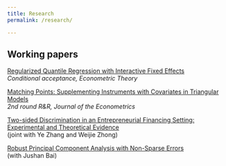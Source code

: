 ```yaml
---
title: Research
permalink: /research/

---
```


## Working papers

[Regularized Quantile Regression with Interactive Fixed Effects](https://arxiv.org/abs/1911.00166) <br/>
 *Conditional acceptance, Econometric Theory*  

[Matching Points: Supplementing Instruments with Covariates in Triangular Models](https://arxiv.org/abs/1904.01159) <br/>
  *2nd round R&R, Journal of the Econometrics*  

[Two-sided Discrimination in an Entrepreneurial Financing Setting: Experimental and Theoretical Evidence](https://papers.ssrn.com/sol3/papers.cfm?abstract_id=4065009) <br/>
  (joint with Ye Zhang and Weijie Zhong)  

[Robust Principal Component Analysis with Non-Sparse Errors](https://arxiv.org/abs/1902.08735)  <br/>
  (with Jushan Bai)  
  







 
